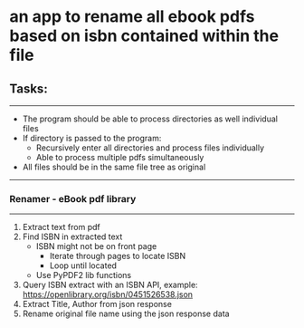 # an app to rename all ebook pdfs based on isbn contained within the file

## Tasks:
---
* The program should be able to process directories as well individual files
* If directory is passed to the program:
    * Recursively enter all directories and process files individually
    * Able to process multiple pdfs simultaneously
* All files should be in the same file tree as original
---

### Renamer - eBook pdf library
---
1. Extract text from pdf
2. Find ISBN in extracted text
    - ISBN might not be on front page
        - Iterate through pages to locate ISBN
        - Loop until located
    - Use PyPDF2 lib functions
3. Query ISBN extract with an ISBN API, example:
https://openlibrary.org/isbn/0451526538.json
4. Extract Title, Author from json response
5. Rename original file name using the json response data





